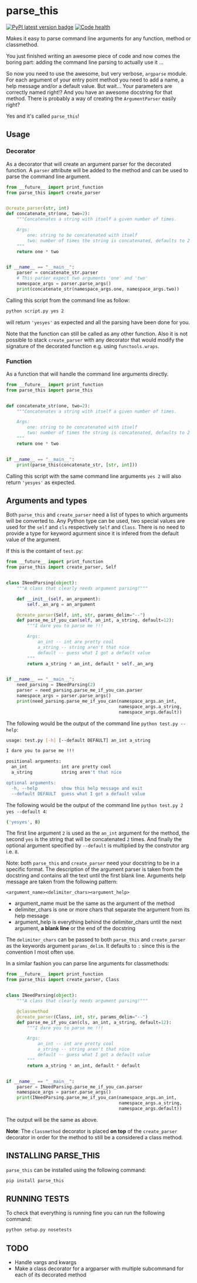 parse_this
==========

[![PyPI latest version badge][pypi_version]][pypi_link] [![Code health][landscape]][landscape_link]

Makes it easy to parse command line arguments for any function, method or classmethod.

You just finished writing an awesome piece of code and now comes the boring part:
adding the command line parsing to actually use it ...

So now you need to use the awesome, but very verbose, `argparse` module.
For each argument of your entry point method you need to add a name, a help
message and/or a default value. But wait... Your parameters are correctly named
right!? And you have an awesome docstring for that method. There is probably a
way of creating the `ArgumentParser` easily right?

Yes and it's called `parse_this`!

Usage
-----

### Decorator
As a decorator that will create an argument parser for the decorated function.
A `parser` attribute will be added to the method and can be used to parse the
command line argument.

```python
from __future__ import print_function
from parse_this import create_parser


@create_parser(str, int)
def concatenate_str(one, two=2):
    """Concatenates a string with itself a given number of times.

    Args:
        one: string to be concatenated with itself
        two: number of times the string is concatenated, defaults to 2
    """
    return one * two


if __name__ == "__main__":
    parser = concatenate_str.parser
    # This parser expect two arguments 'one' and 'two'
    namespace_args = parser.parse_args()
    print(concatenate_str(namespace_args.one, namespace_args.two))
```

Calling this script from the command line as follow:

```bash
python script.py yes 2
```

will return `'yesyes'` as expected and all the parsing have been done for you.

Note that the function can still be called as any other function.
Also it is not possible to stack `create_parser` with any decorator that would
modify the signature of the decorated function e.g. using `functools.wraps`.


### Function
As a function that will handle the command line arguments directly.

```python
from __future__ import print_function
from parse_this import parse_this


def concatenate_str(one, two=2):
    """Concatenates a string with itself a given number of times.

    Args:
        one: string to be concatenated with itself
        two: number of times the string is concatenated, defaults to 2
    """
    return one * two


if __name__ == "__main__":
    print(parse_this(concatenate_str, [str, int]))
```

Calling this script with the same command line arguments `yes 2` will also
return `'yesyes'` as expected.


Arguments and types
-------------------

Both `parse_this` and `create_parser` need a list of types to which
arguments will be converted to. Any Python type can be used, two
special values are used for the `self` and `cls` respectively `Self`
and `Class`. There is no need to provide a type for keyword agurment
since it is infered from the default value of the argument.

If this is the containt of `test.py`:
```python
from __future__ import print_function
from parse_this import create_parser, Self


class INeedParsing(object):
    """A class that clearly needs argument parsing!"""

    def __init__(self, an_argument):
        self._an_arg = an_argument

    @create_parser(Self, int, str, params_delim="--")
    def parse_me_if_you_can(self, an_int, a_string, default=12):
        """I dare you to parse me !!!

        Args:
            an_int -- int are pretty cool
            a_string -- string aren't that nice
            default -- guess what I got a default value
        """
        return a_string * an_int, default * self._an_arg


if __name__ == "__main__":
    need_parsing = INeedParsing(2)
    parser = need_parsing.parse_me_if_you_can.parser
    namespace_args = parser.parse_args()
    print(need_parsing.parse_me_if_you_can(namespace_args.an_int,
                                           namespace_args.a_string,
                                           namespace_args.default))
```

The following would be the output of the command line `python test.py --help`:

```bash
usage: test.py [-h] [--default DEFAULT] an_int a_string

I dare you to parse me !!!

positional arguments:
  an_int             int are pretty cool
  a_string           string aren't that nice

optional arguments:
  -h, --help         show this help message and exit
  --default DEFAULT  guess what I got a default value
```

The following would be the output of the command line `python test.py 2 yes --default 4`:

```bash
('yesyes', 8)
```

The first line argument `2` is used as the `an_int` argument for the method,
the second `yes` is the string that will be concatenated `2` times. And finally
the optional argument specified by `--default` is multiplied by the construtor arg i.e. `8`.

Note: both `parse_this` and `create_parser` need your docstring to be in a
specific format. The description of the argument parser is taken from the
docstring and contains all the text until the first blank line.
Arguments help message are taken from the following pattern:

`<argument_name><delimiter_chars><argument_help>`

* argument_name must be the same as the argument of the method
* delimiter_chars is one or more chars that separate the argument from its help message
* argument_help is everything behind the delimiter_chars until the next argument, **a blank line** or the end of the docstring

The `delimiter_chars` can be passed to both `parse_this` and `create_parser` as
the keywords argument `params_delim`. It defaults to `:` since this is the
convention I most often use.


In a similar fashion you can parse line arguments for classmethods:

```python
from __future__ import print_function
from parse_this import create_parser, Class


class INeedParsing(object):
    """A class that clearly needs argument parsing!"""

    @classmethod
    @create_parser(Class, int, str, params_delim="--")
    def parse_me_if_you_can(cls, an_int, a_string, default=12):
        """I dare you to parse me !!!

        Args:
            an_int -- int are pretty cool
            a_string -- string aren't that nice
            default -- guess what I got a default value
        """
        return a_string * an_int, default * default


if __name__ == "__main__":
    parser = INeedParsing.parse_me_if_you_can.parser
    namespace_args = parser.parse_args()
    print(INeedParsing.parse_me_if_you_can(namespace_args.an_int,
                                           namespace_args.a_string,
                                           namespace_args.default))
```
The output will be the same as above.

**Note**: The `classmethod` decorator is placed **on top** of the `create_parser`
decorator in order for the method to still be a considered a class method.

INSTALLING PARSE_THIS
---------------------

`parse_this` can be installed using the following command:

```bash
pip install parse_this
```


RUNNING TESTS
-------------

To check that everything is running fine you can run the following command:

```bash
python setup.py nosetests
```

TODO
----
 * Handle vargs and kwargs
 * Make a class decorator for a argparser with multiple subcommand for each of its decorated method


[pypi_link]: https://pypi.python.org/pypi/parse_this "parse_this on PyPI"
[pypi_version]: https://badge.fury.io/py/parse_this.svg "PyPI latest version"
[landscape_link]: https://landscape.io/github/bertrandvidal/parse_this/master "parse_this on Landscape"
[landscape]: https://landscape.io/github/bertrandvidal/parse_this/master/landscape.png "Code health"
